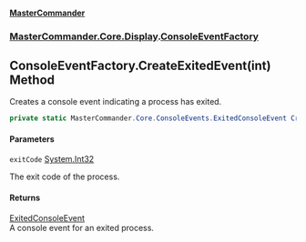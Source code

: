 #### [MasterCommander](MasterCommander.md 'MasterCommander')
### [MasterCommander.Core.Display](MasterCommander.Core.Display.md 'MasterCommander.Core.Display').[ConsoleEventFactory](ConsoleEventFactory.md 'MasterCommander.Core.Display.ConsoleEventFactory')

## ConsoleEventFactory.CreateExitedEvent(int) Method

Creates a console event indicating a process has exited.

```csharp
private static MasterCommander.Core.ConsoleEvents.ExitedConsoleEvent CreateExitedEvent(int exitCode);
```
#### Parameters

<a name='MasterCommander.Core.Display.ConsoleEventFactory.CreateExitedEvent(int).exitCode'></a>

`exitCode` [System.Int32](https://docs.microsoft.com/en-us/dotnet/api/System.Int32 'System.Int32')

The exit code of the process.

#### Returns
[ExitedConsoleEvent](ExitedConsoleEvent.md 'MasterCommander.Core.ConsoleEvents.ExitedConsoleEvent')  
A console event for an exited process.